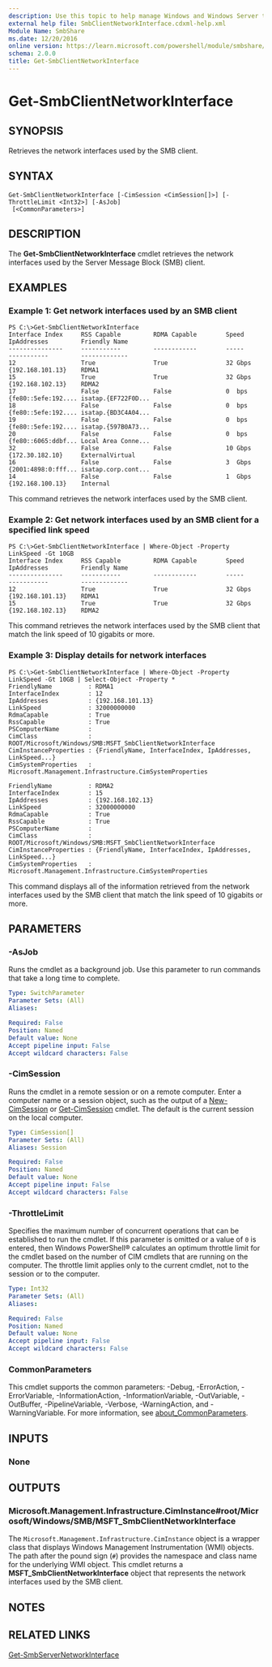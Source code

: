 ```yaml
---
description: Use this topic to help manage Windows and Windows Server technologies with Windows PowerShell.
external help file: SmbClientNetworkInterface.cdxml-help.xml
Module Name: SmbShare
ms.date: 12/20/2016
online version: https://learn.microsoft.com/powershell/module/smbshare/get-smbclientnetworkinterface?view=windowsserver2019-ps&wt.mc_id=ps-gethelp
schema: 2.0.0
title: Get-SmbClientNetworkInterface
---
```


# Get-SmbClientNetworkInterface

## SYNOPSIS
Retrieves the network interfaces used by the SMB client.

## SYNTAX

```
Get-SmbClientNetworkInterface [-CimSession <CimSession[]>] [-ThrottleLimit <Int32>] [-AsJob]
 [<CommonParameters>]
```

## DESCRIPTION
The **Get-SmbClientNetworkInterface** cmdlet retrieves the network interfaces used by the Server Message Block (SMB) client.

## EXAMPLES

### Example 1: Get network interfaces used by an SMB client
```
PS C:\>Get-SmbClientNetworkInterface
Interface Index     RSS Capable         RDMA Capable        Speed               IpAddresses         Friendly Name 
---------------     -----------         ------------        -----               -----------         ------------- 
12                  True                True                32 Gbps             {192.168.101.13}    RDMA1 
15                  True                True                32 Gbps             {192.168.102.13}    RDMA2 
17                  False               False               0  bps              {fe80::5efe:192.... isatap.{EF722F0D... 
18                  False               False               0  bps              {fe80::5efe:192.... isatap.{BD3C4A04... 
19                  False               False               0  bps              {fe80::5efe:192.... isatap.{597B0A73... 
20                  False               False               0  bps              {fe80::6065:ddbf... Local Area Conne... 
32                  False               False               10 Gbps             {172.30.182.10}     ExternalVirtual 
16                  False               False               3  Gbps             {2001:4898:0:fff... isatap.corp.cont... 
14                  False               False               1  Gbps             {192.168.100.13}    Internal
```

This command retrieves the network interfaces used by the SMB client.

### Example 2: Get network interfaces used by an SMB client for a specified link speed
```
PS C:\>Get-SmbClientNetworkInterface | Where-Object -Property LinkSpeed -Gt 10GB
Interface Index     RSS Capable         RDMA Capable        Speed               IpAddresses         Friendly Name 
---------------     -----------         ------------        -----               -----------         ------------- 
12                  True                True                32 Gbps             {192.168.101.13}    RDMA1 
15                  True                True                32 Gbps             {192.168.102.13}    RDMA2
```

This command retrieves the network interfaces used by the SMB client that match the link speed of 10 gigabits or more.

### Example 3: Display details for network interfaces
```
PS C:\>Get-SmbClientNetworkInterface | Where-Object -Property LinkSpeed -Gt 10GB | Select-Object -Property *
FriendlyName          : RDMA1 
InterfaceIndex        : 12 
IpAddresses           : {192.168.101.13} 
LinkSpeed             : 32000000000 
RdmaCapable           : True 
RssCapable            : True 
PSComputerName        : 
CimClass              : ROOT/Microsoft/Windows/SMB:MSFT_SmbClientNetworkInterface 
CimInstanceProperties : {FriendlyName, InterfaceIndex, IpAddresses, LinkSpeed...} 
CimSystemProperties   : Microsoft.Management.Infrastructure.CimSystemProperties 

FriendlyName          : RDMA2 
InterfaceIndex        : 15 
IpAddresses           : {192.168.102.13} 
LinkSpeed             : 32000000000 
RdmaCapable           : True 
RssCapable            : True 
PSComputerName        : 
CimClass              : ROOT/Microsoft/Windows/SMB:MSFT_SmbClientNetworkInterface 
CimInstanceProperties : {FriendlyName, InterfaceIndex, IpAddresses, LinkSpeed...} 
CimSystemProperties   : Microsoft.Management.Infrastructure.CimSystemProperties
```

This command displays all of the information retrieved from the network interfaces used by the SMB client that match the link speed of 10 gigabits or more.

## PARAMETERS

### -AsJob
Runs the cmdlet as a background job. Use this parameter to run commands that take a long time to complete.

```yaml
Type: SwitchParameter
Parameter Sets: (All)
Aliases: 

Required: False
Position: Named
Default value: None
Accept pipeline input: False
Accept wildcard characters: False
```

### -CimSession
Runs the cmdlet in a remote session or on a remote computer.
Enter a computer name or a session object, such as the output of a [New-CimSession](https://go.microsoft.com/fwlink/p/?LinkId=227967) or [Get-CimSession](https://go.microsoft.com/fwlink/p/?LinkId=227966) cmdlet.
The default is the current session on the local computer.

```yaml
Type: CimSession[]
Parameter Sets: (All)
Aliases: Session

Required: False
Position: Named
Default value: None
Accept pipeline input: False
Accept wildcard characters: False
```

### -ThrottleLimit
Specifies the maximum number of concurrent operations that can be established to run the cmdlet.
If this parameter is omitted or a value of `0` is entered, then Windows PowerShell® calculates an optimum throttle limit for the cmdlet based on the number of CIM cmdlets that are running on the computer.
The throttle limit applies only to the current cmdlet, not to the session or to the computer.

```yaml
Type: Int32
Parameter Sets: (All)
Aliases: 

Required: False
Position: Named
Default value: None
Accept pipeline input: False
Accept wildcard characters: False
```

### CommonParameters
This cmdlet supports the common parameters: -Debug, -ErrorAction, -ErrorVariable, -InformationAction, -InformationVariable, -OutVariable, -OutBuffer, -PipelineVariable, -Verbose, -WarningAction, and -WarningVariable. For more information, see [about_CommonParameters](https://go.microsoft.com/fwlink/?LinkID=113216).

## INPUTS

### None

## OUTPUTS

### Microsoft.Management.Infrastructure.CimInstance#root/Microsoft/Windows/SMB/MSFT_SmbClientNetworkInterface
The `Microsoft.Management.Infrastructure.CimInstance` object is a wrapper class that displays Windows Management Instrumentation (WMI) objects.
The path after the pound sign (`#`) provides the namespace and class name for the underlying WMI object.
This cmdlet returns a **MSFT_SmbClientNetworkInterface** object that represents the network interfaces used by the SMB client.

## NOTES

## RELATED LINKS

[Get-SmbServerNetworkInterface](./Get-SmbServerNetworkInterface.md)

